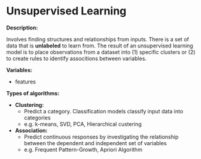 # Unsupervised Learning

**Description:**

Involves finding structures and relationships from inputs. There is a set of data that is **unlabeled** to learn from.
The result of an unsupervised learning model is to place observations from a dataset into (1) specific clusters or (2) to create rules to identify associtions between variables. 

**Variables:**
  + features
 

**Types of algorithms:**
+ **Clustering:** 
  + Predict a category. Classification models classify input data into categories
  + e.g. k-means, SVD, PCA, Hierarchical custering
+ **Association:**
  + Predict continuous responses by investigating the relationship between the dependent and independent set of variables
  + e.g. Frequent Pattern-Growth, Apriori Algorithm
